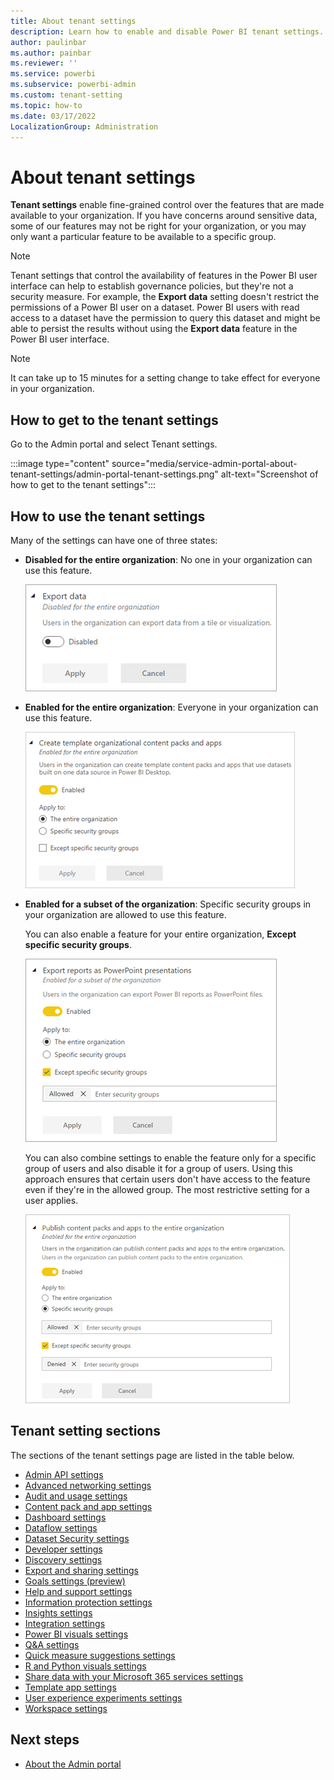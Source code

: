 ```yaml
---
title: About tenant settings
description: Learn how to enable and disable Power BI tenant settings.
author: paulinbar
ms.author: painbar
ms.reviewer: ''
ms.service: powerbi
ms.subservice: powerbi-admin
ms.custom: tenant-setting
ms.topic: how-to
ms.date: 03/17/2022
LocalizationGroup: Administration
---
```


# About tenant settings

**Tenant settings** enable fine-grained control over the features that are made available to your organization. If you have concerns around sensitive data, some of our features may not be right for your organization, or you may only want a particular feature to be available to a specific group.

> [!NOTE]
> Tenant settings that control the availability of features in the Power BI user interface can help to establish governance policies, but they're not a security measure. For example, the **Export data** setting doesn't restrict the permissions of a Power BI user on a dataset. Power BI users with read access to a dataset have the permission to query this dataset and might be able to persist the results without using the **Export data** feature in the Power BI user interface.

> [!NOTE]
> It can take up to 15 minutes for a setting change to take effect for everyone in your organization.

## How to get to the tenant settings

Go to the Admin portal and select Tenant settings.

:::image type="content" source="media/service-admin-portal-about-tenant-settings/admin-portal-tenant-settings.png" alt-text="Screenshot of how to get to the tenant settings":::

## How to use the tenant settings

Many of the settings can have one of three states:

* **Disabled for the entire organization**: No one in your organization can use this feature.

    ![Disabled all setting](media/service-admin-portal-about-tenant-settings/powerbi-admin-tenant-settings-disabled.png)

* **Enabled for the entire organization**: Everyone in your organization can use this feature.

    ![Enabled all setting](media/service-admin-portal-about-tenant-settings/powerbi-admin-tenant-settings-enabled.png)

* **Enabled for a subset of the organization**: Specific security groups in your organization are allowed to use this feature.

    You can also enable a feature for your entire organization, **Except specific security groups**.

    ![Enabled subset setting](media/service-admin-portal-about-tenant-settings/powerbi-admin-tenant-settings-enabled-except.png)

    You can also combine settings to enable the feature only for a specific group of users and also disable it for a group of users. Using this approach ensures that certain users don't have access to the feature even if they're in the allowed group. The most restrictive setting for a user applies.

    ![Enable except setting](media/service-admin-portal-about-tenant-settings/powerbi-admin-tenant-settings-enabled-except2.png)

## Tenant setting sections

The sections of the tenant settings page are listed in the table below.

* [Admin API settings](service-admin-portal-admin-api-settings.md)
* [Advanced networking settings](service-admin-portal-advanced-networking.md)
* [Audit and usage settings](service-admin-portal-audit-usage.md)
* [Content pack and app settings](service-admin-portal-content-pack-app.md)
* [Dashboard settings](service-admin-portal-dashboard.md)
* [Dataflow settings](service-admin-portal-dataflow.md)
* [Dataset Security settings](service-admin-portal-dataset-security.md)
* [Developer settings](service-admin-portal-developer.md)
* [Discovery settings](service-admin-portal-discovery.md)
* [Export and sharing settings](service-admin-portal-export-sharing.md)
* [Goals settings (preview)](service-admin-portal-goals-settings.md)
* [Help and support settings](service-admin-portal-help-support.md)
* [Information protection settings](service-admin-portal-information-protection.md)
* [Insights settings](service-admin-portal-insights.md)
* [Integration settings](service-admin-portal-integration.md)
* [Power BI visuals settings](service-admin-portal-power-bi-visuals.md)
* [Q&A settings](service-admin-portal-qa.md)
* [Quick measure suggestions settings](service-admin-portal-quick-measure-suggestions-settings.md)
* [R and Python visuals settings](service-admin-portal-r-python-visuals.md)
* [Share data with your Microsoft 365 services settings](service-admin-portal-share-data-microsoft-365-services.md)
* [Template app settings](service-admin-portal-template-app.md)
* [User experience experiments settings](service-admin-portal-user-experience-experiments.md)
* [Workspace settings](service-admin-portal-workspace.md)

## Next steps

* [About the Admin portal](service-admin-portal.md)